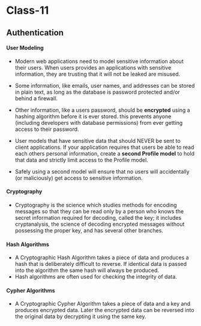 # Class-11
## Authentication

#### User Modeling
  - Modern web applications need to model sensitive information about their users. When users provides an applications with sensitive information, they are trusting that it will not be leaked are misused.
  - Some information, like emails, user names, and addresses can be stored in plain text, as long as the database is password protected and/or behind a firewall.
  - Other information, like a users password, should be **encrypted** using a hashing algorithm before it is ever stored. this prevents anyone (including developers with database permissions) from ever getting access to their password.

  - User models that have sensitive data that should NEVER be sent to client applications. If your application requires that users be able to read each others personal information, create a **second Profile model** to hold that data and strictly limit access to the Profile model. 
  - Safely using a second model will ensure that no users will accidentally (or maliciously) get access to sensitive information.

#### Cryptography
  - Cryptography is the science which studies methods for encoding messages so that they can be read only by a person who knows the secret information required for decoding, called the key; it includes cryptanalysis, the science of decoding encrypted messages without possessing the proper key, and has several other branches.


#### Hash Algorithms
  - A Cryptographic Hash Algorithm takes a piece of data and produces a hash that is deliberately difficult to reverse. If identical data is passed into the algorithm the same hash will always be produced.
  - Hash algorithms are often used for checking the integrity of data.

#### Cypher Algorithms
  - A Cryptographic Cypher Algorithm takes a piece of data and a key and produces encrypted data. Later the encrypted data can be reversed into the original data by decrypting it using the same key.

